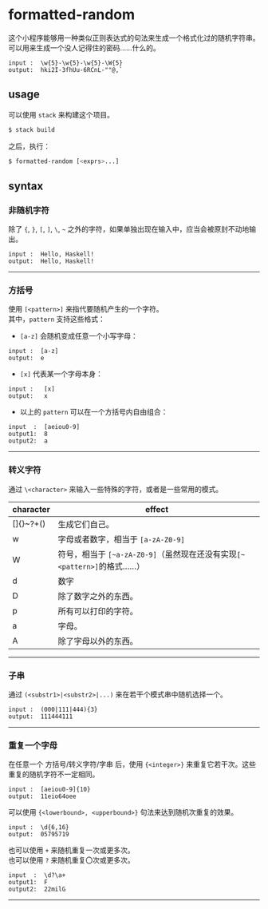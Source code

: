 # formatted-random
这个小程序能够用一种类似正则表达式的句法来生成一个格式化过的随机字符串。  
可以用来生成一个没人记得住的密码……什么的。
```
input :  \w{5}-\w{5}-\w{5}-\W{5}
output:  hki2I-3fhUu-6RCnL-""@,`
```
## usage
可以使用 `stack` 来构建这个项目。  
```bash
$ stack build
```
之后，执行：
```bash
$ formatted-random [<exprs>...]
```

## syntax
### 非随机字符
除了 `{`, `}`, `[`, `]`, `\`, `~` 之外的字符，如果单独出现在输入中，应当会被原封不动地输出。
```
input :  Hello, Haskell!
output:  Hello, Haskell!
```
------------
### 方括号
使用 `[<pattern>]` 来指代要随机产生的一个字符。  
其中，`pattern` 支持这些格式：
- `[a-z]` 会随机变成任意一个小写字母：  
```
input :  [a-z]
output:  e
``` 
- `[x]` 代表某一个字母本身：  
```
input :   [x]
output:   x
```
- 以上的 `pattern` 可以在一个方括号内自由组合：
```
input  :  [aeiou0-9]
output1:  8
output2:  a
```
------------
### 转义字符
通过 `\<character>` 来输入一些特殊的字符，或者是一些常用的模式。

| character  | effect                                                                  |
| ---------- | ----------------------------------------------------------------------- |
| []{}~\?+() | 生成它们自己。                                                          |
| w          | 字母或者数字，相当于 `[a-zA-Z0-9]`                                      |
| W          | 符号，相当于 `[~a-zA-Z0-9]`（虽然现在还没有实现`[~<pattern>]`的格式……） |
| d          | 数字                                                                    |
| D          | 除了数字之外的东西。                                                    |
| p          | 所有可以打印的字符。                                                    |
| a          | 字母。                                                                  |
| A          | 除了字母以外的东西。                                                    |
-------------
### 子串
通过 `(<substr1>|<substr2>|...)` 来在若干个模式串中随机选择一个。
```
input :  (000|111|444){3}
output:  111444111
```
-------------
### 重复一个字母
在任意一个 方括号/转义字符/字串 后，使用 `{<integer>}` 来重复它若干次。这些重复的随机字符不一定相同。  
```
input :  [aeiou0-9]{10}
output:  11eio64oee
```
  
可以使用 `{<lowerbound>, <upperbound>}` 句法来达到随机次重复的效果。  
```
input :  \d{6,16}
output:  05795719
```
  
也可以使用 `+` 来随机重复一次或更多次。  
也可以使用 `?` 来随机重复〇次或更多次。  
```
input  :  \d?\a+
output1:  F
output2:  22milG
```
-------------